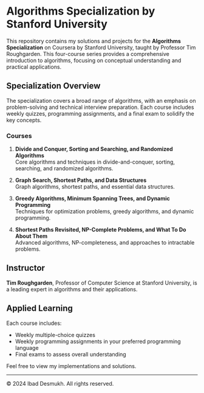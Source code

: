 # Algorithms Specialization by Stanford University

This repository contains my solutions and projects for the **Algorithms Specialization** on Coursera by Stanford University, taught by Professor Tim Roughgarden. This four-course series provides a comprehensive introduction to algorithms, focusing on conceptual understanding and practical applications.

## Specialization Overview
The specialization covers a broad range of algorithms, with an emphasis on problem-solving and technical interview preparation. Each course includes weekly quizzes, programming assignments, and a final exam to solidify the key concepts.

### Courses
1. **Divide and Conquer, Sorting and Searching, and Randomized Algorithms**  
   Core algorithms and techniques in divide-and-conquer, sorting, searching, and randomized algorithms.

2. **Graph Search, Shortest Paths, and Data Structures**  
   Graph algorithms, shortest paths, and essential data structures.

3. **Greedy Algorithms, Minimum Spanning Trees, and Dynamic Programming**  
   Techniques for optimization problems, greedy algorithms, and dynamic programming.

4. **Shortest Paths Revisited, NP-Complete Problems, and What To Do About Them**  
   Advanced algorithms, NP-completeness, and approaches to intractable problems.

## Instructor
**Tim Roughgarden**, Professor of Computer Science at Stanford University, is a leading expert in algorithms and their applications.

## Applied Learning
Each course includes:
- Weekly multiple-choice quizzes
- Weekly programming assignments in your preferred programming language
- Final exams to assess overall understanding

Feel free to view my implementations and solutions.

---

© 2024 Ibad Desmukh. All rights reserved.
